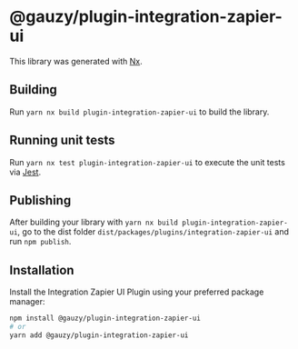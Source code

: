 # @gauzy/plugin-integration-zapier-ui

This library was generated with [Nx](https://nx.dev).

## Building

Run `yarn nx build plugin-integration-zapier-ui` to build the library.

## Running unit tests

Run `yarn nx test plugin-integration-zapier-ui` to execute the unit tests via [Jest](https://jestjs.io).

## Publishing

After building your library with `yarn nx build plugin-integration-zapier-ui`,
go to the dist folder `dist/packages/plugins/integration-zapier-ui` and run `npm publish`.

## Installation

Install the Integration Zapier UI Plugin using your preferred package manager:

```bash
npm install @gauzy/plugin-integration-zapier-ui
# or
yarn add @gauzy/plugin-integration-zapier-ui
```
